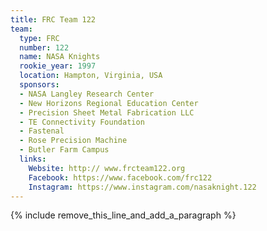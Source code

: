 ```yaml
---
title: FRC Team 122
team:
  type: FRC
  number: 122
  name: NASA Knights
  rookie_year: 1997
  location: Hampton, Virginia, USA
  sponsors:
  - NASA Langley Research Center
  - New Horizons Regional Education Center
  - Precision Sheet Metal Fabrication LLC
  - TE Connectivity Foundation
  - Fastenal
  - Rose Precision Machine
  - Butler Farm Campus
  links:
    Website: http:// www.frcteam122.org
    Facebook: https://www.facebook.com/frc122
    Instagram: https://www.instagram.com/nasaknight.122
---
```


{% include remove_this_line_and_add_a_paragraph %}